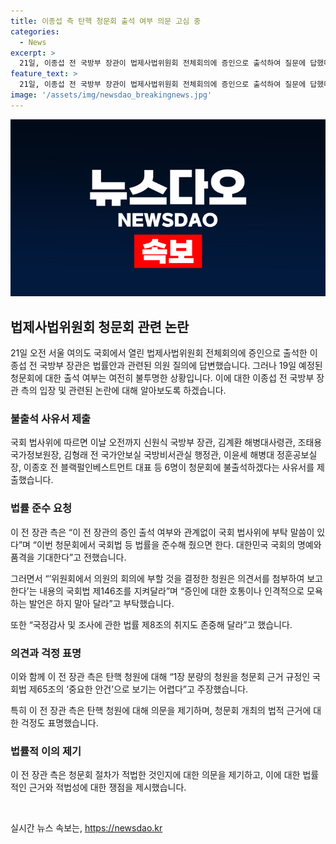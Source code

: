 ```yaml
---
title: 이종섭 측 탄핵 청문회 출석 여부 의문 고심 중
categories:
  - News
excerpt: >
  21일, 이종섭 전 국방부 장관이 법제사법위원회 전체회의에 증인으로 출석하여 질문에 답했다. 그러나 19일에 열릴 예정이었던 법사위 탄핵 청문회에 관해 출석 여부를 고민 중이라고 전했다. 이에 대한 그의 입장은 청문회의 적법성에 의문을 제기하고 있으며, 청원 내용이 중요한 안건에 속하지 않는다고 주장하고 있다. 또한, 다수의 관련자들이 해당 청문회에 불출석할 예정이며, 국회에 법률 준수를 요청하는 입장을 밝혔다.
feature_text: >
  21일, 이종섭 전 국방부 장관이 법제사법위원회 전체회의에 증인으로 출석하여 질문에 답했다. 그러나 19일에 열릴 예정이었던 법사위 탄핵 청문회에 관해 출석 여부를 고민 중이라고 전했다. 이에 대한 그의 입장은 청문회의 적법성에 의문을 제기하고 있으며, 청원 내용이 중요한 안건에 속하지 않는다고 주장하고 있다. 또한, 다수의 관련자들이 해당 청문회에 불출석할 예정이며, 국회에 법률 준수를 요청하는 입장을 밝혔다.
image: '/assets/img/newsdao_breakingnews.jpg'
---
```


<p><img src="/assets/img/newsdao_breakingnews.jpg" alt="cryptoinkorea 속보" /></p>

<h2 data-ke-size="size26">법제사법위원회 청문회 관련 논란</h2>

<p data-ke-size="size16">21일 오전 서울 여의도 국회에서 열린 법제사법위원회 전체회의에 증인으로 출석한 이종섭 전 국방부 장관은 법률안과 관련된 의원 질의에 답변했습니다. 그러나 19일 예정된 청문회에 대한 출석 여부는 여전히 불투명한 상황입니다. 이에 대한 이종섭 전 국방부 장관 측의 입장 및 관련된 논란에 대해 알아보도록 하겠습니다.</p>

<h3>불출석 사유서 제출</h3>

<p data-ke-size="size16">국회 법사위에 따르면 이날 오전까지 신원식 국방부 장관, 김계환 해병대사령관, 조태용 국가정보원장, 김형래 전 국가안보실 국방비서관실 행정관, 이윤세 해병대 정훈공보실장, 이종호 전 블랙펄인베스트먼트 대표 등 6명이 청문회에 불출석하겠다는 사유서를 제출했습니다.</p>

<h3>법률 준수 요청</h3>

<p data-ke-size="size16">이 전 장관 측은 “이 전 장관의 증인 출석 여부와 관계없이 국회 법사위에 부탁 말씀이 있다”며 “이번 청문회에서 국회법 등 법률을 준수해 줬으면 한다. 대한민국 국회의 명예와 품격을 기대한다”고 전했습니다.</p>

<p data-ke-size="size16">그러면서 “’위원회에서 의원의 회의에 부할 것을 결정한 청원은 의견서를 첨부하여 보고한다’는 내용의 국회법 제146조를 지켜달라”며 “증인에 대한 호통이나 인격적으로 모욕하는 발언은 하지 말아 달라”고 부탁했습니다.</p>

<p data-ke-size="size16">또한 “국정감사 및 조사에 관한 법률 제8조의 취지도 존중해 달라”고 했습니다.</p>

<h3>의견과 걱정 표명</h3>

<p data-ke-size="size16">이와 함께 이 전 장관 측은 탄핵 청원에 대해 “1장 분량의 청원을 청문회 근거 규정인 국회법 제65조의 ‘중요한 안건’으로 보기는 어렵다”고 주장했습니다.</p>

<p data-ke-size="size16">특히 이 전 장관 측은 탄핵 청원에 대해 의문을 제기하며, 청문회 개최의 법적 근거에 대한 걱정도 표명했습니다.</p>

<h3>법률적 이의 제기</h3>

<p data-ke-size="size16">이 전 장관 측은 청문회 절차가 적법한 것인지에 대한 의문을 제기하고, 이에 대한 법률적인 근거와 적법성에 대한 쟁점을 제시했습니다.</p>

<p data-ke-size="size16">&nbsp;</p>
실시간 뉴스 속보는, <a href="https://newsdao.kr" rel="dofollow">https://newsdao.kr</a>


